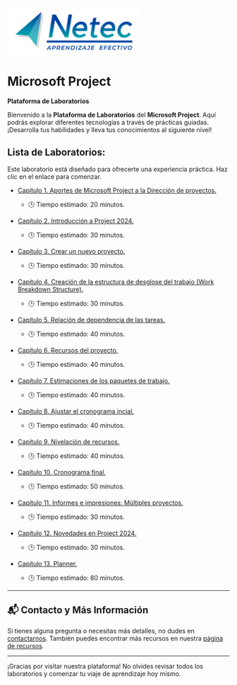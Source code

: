 <img src="images/neteclogo.png" alt="logo" width="300"/>

# Microsoft Project

**Plataforma de Laboratorios**

Bienvenido a la **Plataforma de Laboratorios** del **Microsoft Project**. Aquí podrás explorar diferentes tecnologías a través de prácticas guiadas. ¡Desarrolla tus habilidades y lleva tus conocimientos al siguiente nivel!

## Lista de Laboratorios:

Este laboratorio está diseñado para ofrecerte una experiencia práctica. Haz clic en el enlace para comenzar.

 - [Capítulo 1. Aportes de Microsoft Project a la Dirección de proyectos.](./Capítulo1/README.md)
   - 🕒 Tiempo estimado: 20 minutos.
     
 - [Capítulo 2. Introducción a Project 2024.](./Capítulo2/README.md)
   - 🕒 Tiempo estimado: 30 minutos.
     
 - [Capítulo 3. Crear un nuevo proyecto.](./Capítulo3/README.md)
   - 🕒 Tiempo estimado: 30 minutos.
     
 - [Capítulo 4. Creación de la estructura de desglose del trabajo (Work Breakdown Structure).](./Capítulo4/README.md)
   - 🕒 Tiempo estimado: 30 minutos.
     
 - [Capítulo 5. Relación de dependencia de las tareas.](./Capítulo5/README.md)
    - 🕒 Tiempo estimado: 40 minutos.
      
 - [Capítulo 6. Recursos del proyecto.](./Capítulo6/README.md)
    - 🕒 Tiempo estimado: 40 minutos.
      
 - [Capítulo 7. Estimaciones de los paquetes de trabajo.](./Capítulo7/README.md)
    - 🕒 Tiempo estimado: 40 minutos.
      
 - [Capítulo 8. Ajustar el cronograma incial.](./Capítulo8/README.md)
    - 🕒 Tiempo estimado: 40 minutos.
      
 - [Capítulo 9. Nivelación de recursos.](./Capítulo9/README.md)
    - 🕒 Tiempo estimado: 40 minutos.
      
 - [Capítulo 10. Cronograma final.](./Capítulo10/README.md)
   - 🕒 Tiempo estimado: 50 minutos.
     
 - [Capítulo 11. Informes e impresiones: Múltiples proyectos.](./Capítulo11/README.md)
   - 🕒 Tiempo estimado: 30 minutos.
     
 - [Capítulo 12. Novedades en Project 2024.](./Capítulo12/README.md)
   - 🕒 Tiempo estimado: 30 minutos.
     
 - [Capítulo 13. Planner.](./Capítulo13/README.md)
   - 🕒 Tiempo estimado: 80 minutos. 

---
## 📬 **Contacto y Más Información**

Si tienes alguna pregunta o necesitas más detalles, no dudes en [contactarnos](mailto:soporte@netec.com). También puedes encontrar más recursos en nuestra [página de recursos](https://netec.com).

---

¡Gracias por visitar nuestra plataforma! No olvides revisar todos los laboratorios y comenzar tu viaje de aprendizaje hoy mismo.
